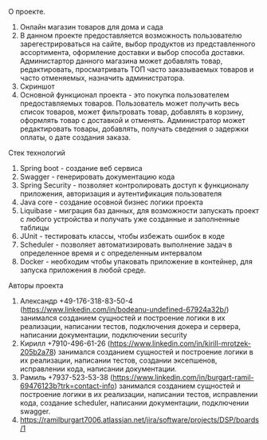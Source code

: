 О проекте.
1. Онлайн магазин товаров для дома и сада
2. В данном проекте предоставляется возможность пользователю зарегестрироваться на сайте, 
выбор продуктов из представленного ассортимента, оформление доставки и выбор способа доставки. Администартор данного
магазина может добавлять товар, редактировать, просматривать ТОП часто заказываемых
товаров и часто отменяемых, назначить администратора. 
3. Скриншот
4. Основной функционал проекта - это покупка пользователем предоставляемых товаров. Пользователь может получить весь
список товаров, может фильтровать товар, добавлять в корзину, оформлять товар с доставкой и отменять. Администратор
может редактировать товары, добавлять, получать сведения о задержки оплаты, о дате создания заказа.

Стек технологий
1. Spring boot - создание веб сервиса
2. Swagger - генерировать документацию кода
3. Spring Security - позволяет контролировать доступ к функционалу приложения, авторизация и 
аутентификация пользователя
4. Java core - создание осовной бизнес логики проекта
5. Liquibase - миграция баз данных, для возможности запускать проект с любого устройства и получать уже созданные
и заполненные таблицы
6. JUnit - тестировать классы, чтобы избежать ошибок в коде
7. Scheduler - позволяет автоматизировать выполнение задач в определенное время и с определенным интервалом
8. Docker - необходим чтобы упаковать приложение в контейнер, для запуска приложения в любой среде.

Авторы проекта
1. Александр +49-176-318-83-50-4 (https://www.linkedin.com/in/bodeanu-undefined-67924a32b/)
занимался созданием сущностей и построение логики в их реализации, написании тестов, 
подключения докера и сервера, написании документации, подключении security
2. Кирилл +7910-496-61-26 (https://www.linkedin.com/in/kirill-mrotzek-205b2a78)
занимался созданием сущностей и построение логики в их реализации, написании тестов,
создании эксепшенов, исправлении кода, написании документации.
3. Рамиль +7937-523-53-38 (https://www.linkedin.com/in/burgart-ramil-69476123b?trk=contact-info)
занимался созданием сущностей и построение логики в их реализации, написании тестов,
исправлении кода, создание scheduler, написании документации, подключении swagger.
4. https://ramilburgart7006.atlassian.net/jira/software/projects/DSP/boards/1

